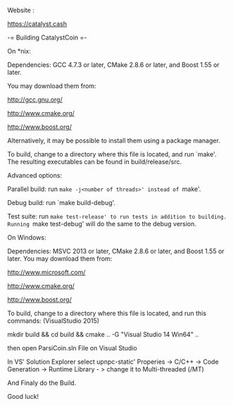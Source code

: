 
Website :

https://catalyst.cash

-= Building CatalystCoin =-

On *nix:

Dependencies: GCC 4.7.3 or later, CMake 2.8.6 or later, and Boost 1.55 or later.

You may download them from:

http://gcc.gnu.org/

http://www.cmake.org/

http://www.boost.org/

Alternatively, it may be possible to install them using a package manager.

To build, change to a directory where this file is located, and run `make'. The resulting executables can be found in build/release/src.

Advanced options:

Parallel build: run `make -j<number of threads>' instead of `make'.

Debug build: run `make build-debug'.

Test suite: run `make test-release' to run tests in addition to building. Running `make test-debug' will do the same to the debug version.


On Windows:

Dependencies: MSVC 2013 or later, CMake 2.8.6 or later, and Boost 1.55 or later. You may download them from:

http://www.microsoft.com/

http://www.cmake.org/

http://www.boost.org/

To build, change to a directory where this file is located, and run this commands: (VisualStudio 2015)

mkdir build && cd build && cmake .. -G "Visual Studio 14 Win64" ..

then open ParsiCoin.sln File on Visual Studio

In VS' Solution Explorer select upnpc-static' Properies -> C/C++ -> Code Generation -> Runtime Library - > change it to Multi-threaded (/MT)

And Finaly do the Build.

Good luck!
